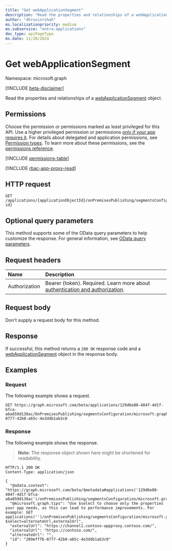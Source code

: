 ```yaml
---
title: "Get webApplicationSegment"
description: "Read the properties and relationships of a webApplicationSegment object."
author: "dhruvinrshah"
ms.localizationpriority: medium
ms.subservice: "entra-applications"
doc_type: apiPageType
ms.date: 11/28/2024
---
```


# Get webApplicationSegment

Namespace: microsoft.graph

[!INCLUDE [beta-disclaimer](../../includes/beta-disclaimer.md)]

Read the properties and relationships of a [webApplicationSegment](../resources/webapplicationsegment.md) object.

## Permissions

Choose the permission or permissions marked as least privileged for this API. Use a higher privileged permission or permissions [only if your app requires it](/graph/permissions-overview#best-practices-for-using-microsoft-graph-permissions). For details about delegated and application permissions, see [Permission types](/graph/permissions-overview#permission-types). To learn more about these permissions, see the [permissions reference](/graph/permissions-reference).

<!-- {
  "blockType": "permissions",
  "name": "webapplicationsegment-get-permissions"
}
-->
[!INCLUDE [permissions-table](../includes/permissions/webapplicationsegment-get-permissions.md)]

[!INCLUDE [rbac-app-proxy-read](../includes/rbac-for-apis/rbac-app-proxy-read.md)]

## HTTP request

<!-- {
  "blockType": "ignored"
}
-->
``` http
GET /applications/{applicationObjectId}/onPremisesPublishing/segmentsConfiguration/microsoft.graph.webSegmentConfiguration/applicationSegments/{applicationSegment-id}
```

## Optional query parameters

This method supports some of the OData query parameters to help customize the response. For general information, see [OData query parameters](/graph/query-parameters).

## Request headers

|Name|Description|
|:---|:---|
|Authorization|Bearer {token}. Required. Learn more about [authentication and authorization](/graph/auth/auth-concepts).|

## Request body

Don't supply a request body for this method.

## Response

If successful, this method returns a `200 OK` response code and a [webApplicationSegment](../resources/webapplicationsegment.md) object in the response body.

## Examples

### Request

The following example shows a request.
<!-- {
  "blockType": "request",
  "name": "get_webapplicationsegment"
}
-->
``` http
GET https://graph.microsoft.com/beta/applications/129d6e80-484f-4d1f-bfca-a6a859d138ac/OnPremisesPublishing/segmentsConfiguration/microsoft.graph.webSegmentConfiguration/ApplicationSegments/209efffb-0777-42b0-a65c-4e3ddb1ab3c0
```


### Response

The following example shows the response.
>**Note:** The response object shown here might be shortened for readability.
<!-- {
  "blockType": "response",
  "truncated": true,
  "@odata.type": "microsoft.graph.webApplicationSegment"
}
-->
``` http
HTTP/1.1 200 OK
Content-Type: application/json

{
  "@odata.context": "https://graph.microsoft.com/beta/$metadata#applications('129d6e80-484f-4d1f-bfca-a6a859d138ac')/onPremisesPublishing/segmentsConfiguration/microsoft.graph.webSegmentConfiguration/applicationSegments/$entity",
  "@microsoft.graph.tips": "Use $select to choose only the properties your app needs, as this can lead to performance improvements. For example: GET applications('')/onPremisesPublishing/segmentsConfiguration/microsoft.graph.webSegmentConfiguration/applicationSegments('')?$select=alternateUrl,externalUrl",
  "externalUrl": "https://channel1.contoso-appproxy.contoso.com/",
  "internalUrl": "https://contoso.com/",
  "alternateUrl": "",
  "id": "209efffb-0777-42b0-a65c-4e3ddb1ab3c0"
}
```

